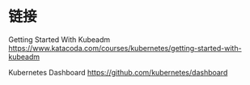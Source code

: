 
# 链接

Getting Started With Kubeadm https://www.katacoda.com/courses/kubernetes/getting-started-with-kubeadm

Kubernetes Dashboard https://github.com/kubernetes/dashboard
